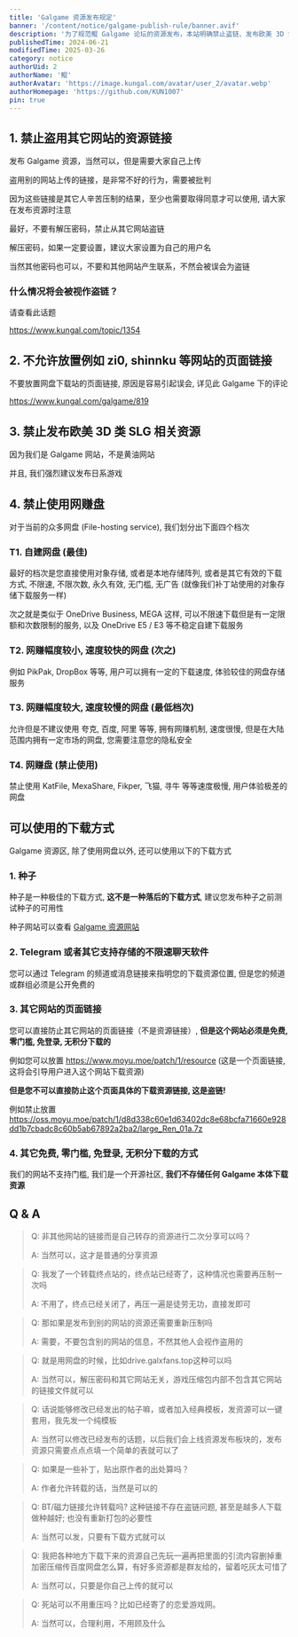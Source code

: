 ```yaml
---
title: 'Galgame 资源发布规定'
banner: '/content/notice/galgame-publish-rule/banner.avif'
description: '为了规范鲲 Galgame 论坛的资源发布，本站明确禁止盗链、发布欧美 3D SLG 资源及使用网赚盘。资源必须由发布者本人上传，不得包含其他网站信息，解压密码建议使用用户名。推荐使用种子、Telegram 等不限速方式分享资源，页面链接仅限于免费、无门槛网站。资源应避免指向如 zi0、shinnku 等站点页面。提倡日系游戏资源分享，允许转存后自行处理再发布。发布贴可修改，未来将推出更便捷的发布方式。'
publishedTime: 2024-06-21
modifiedTime: 2025-03-26
category: notice
authorUid: 2
authorName: '鲲'
authorAvatar: 'https://image.kungal.com/avatar/user_2/avatar.webp'
authorHomepage: 'https://github.com/KUN1007'
pin: true
---
```


## 1. 禁止盗用其它网站的资源链接

发布 Galgame 资源，当然可以，但是需要大家自己上传

盗用别的网站上传的链接，是非常不好的行为，需要被批判

因为这些链接是其它人辛苦压制的结果，至少也需要取得同意才可以使用, 请大家在发布资源时注意

最好，不要有解压密码，禁止从其它网站盗链

解压密码，如果一定要设置，建议大家设置为自己的用户名

当然其他密码也可以，不要和其他网站产生联系，不然会被误会为盗链

### 什么情况将会被视作盗链？

请查看此话题

https://www.kungal.com/topic/1354

## 2. 不允许放置例如 zi0, shinnku 等网站的页面链接

不要放置网盘下载站的页面链接, 原因是容易引起误会, 详见此 Galgame 下的评论

https://www.kungal.com/galgame/819

## 3. 禁止发布欧美 3D 类 SLG 相关资源

因为我们是 Galgame 网站，不是黄油网站

并且, 我们强烈建议发布日系游戏

## 4. 禁止使用网赚盘

对于当前的众多网盘 (File-hosting service), 我们划分出下面四个档次

### T1. 自建网盘 (最佳)

最好的档次是您直接使用对象存储, 或者是本地存储阵列, 或者是其它有效的下载方式, 不限速, 不限次数, 永久有效, 无门槛, 无广告 (就像我们补丁站使用的对象存储下载服务一样)

次之就是类似于 OneDrive Business, MEGA 这样, 可以不限速下载但是有一定限额和次数限制的服务, 以及 OneDrive E5 / E3 等不稳定自建下载服务

### T2. 网赚幅度较小, 速度较快的网盘 (次之)

例如 PikPak, DropBox 等等, 用户可以拥有一定的下载速度, 体验较佳的网盘存储服务

### T3. 网赚幅度较大, 速度较慢的网盘 (最低档次)

允许但是不建议使用 夸克, 百度, 阿里 等等, 拥有网赚机制, 速度很慢, 但是在大陆范围内拥有一定市场的网盘, 您需要注意您的隐私安全

### T4. 网赚盘 (禁止使用)

禁止使用 KatFile, MexaShare, Fikper, 飞猫, 寻牛 等等速度极慢, 用户体验极差的网盘

## 可以使用的下载方式

Galgame 资源区, 除了使用网盘以外, 还可以使用以下的下载方式

### 1. 种子

种子是一种极佳的下载方式, **这不是一种落后的下载方式**, 建议您发布种子之前测试种子的可用性

种子网站可以查看 [Galgame 资源网站](/doc/notice/galgame-resource-website)

### 2. Telegram 或者其它支持存储的不限速聊天软件

您可以通过 Telegram 的频道或消息链接来指明您的下载资源位置, 但是您的频道或群组必须是公开免费的

### 3. 其它网站的页面链接

您可以直接防止其它网站的页面链接（不是资源链接）, **但是这个网站必须是免费, 零门槛, 免登录, 无积分下载的**

例如您可以放置 https://www.moyu.moe/patch/1/resource (这是一个页面链接, 这将会引导用户进入这个网站下载资源)

**但是您不可以直接防止这个页面具体的下载资源链接, 这是盗链!**

例如禁止放置 https://oss.moyu.moe/patch/1/d8d338c60e1d63402dc8e68bcfa71660e928dd1b7cbadc8c60b5ab67892a2ba2/large_Ren_01a.7z

### 4. 其它免费, 零门槛, 免登录, 无积分下载的方式

我们的网站不支持门槛, 我们是一个开源社区, **我们不存储任何 Galgame 本体下载资源**

## Q & A

> Q: 非其他网站的链接而是自己转存的资源进行二次分享可以吗？
>
> A: 当然可以，这才是普通的分享资源

> Q: 我发了一个转载终点站的，终点站已经寄了，这种情况也需要再压制一次吗
>
> A: 不用了，终点已经关闭了，再压一遍是徒劳无功，直接发即可

> Q: 那如果是发布到别的网站的资源还需要重新压制吗
>
> A: 需要，不要包含别的网站的信息，不然其他人会视作盗用的

> Q: 就是用网盘的时候，比如drive.galxfans.top这种可以吗
>
> A: 当然可以，解压密码和其它网站无关，游戏压缩包内部不包含其它网站的链接文件就可以

> Q: 话说能够修改已经发出的帖子嘛，或者加入经典模板，发资源可以一键套用，我先发一个纯模板
>
> A: 当然可以修改已经发布的话题，以后我们会上线资源发布板块的，发布资源只需要点点点填一个简单的表就可以了

> Q: 如果是一些补丁，贴出原作者的出处算吗？
>
> A: 作者允许转载的话，当然是可以的

> Q: BT/磁力链接允许转载吗? 这种链接不存在盗链问题, 甚至是越多人下载做种越好; 也没有重新打包的必要性
>
> A: 当然可以发，只要有下载方式就可以

> Q: 我把各种地方下载下来的资源自己先玩一遍再把里面的引流内容删掉重加密压缩传百度网盘怎么算，有好多资源都是群友给的，留着吃灰太可惜了
>
> A: 当然可以，只要是你自己上传的就可以

> Q: 死站可以不用重压吗？比如已经寄了的恋爱游戏网。
>
> A: 当然可以，合理利用，不用顾及什么

